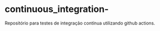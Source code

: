 # continuous_integration-
Repositório para testes de integração contínua utilizando github actions.
